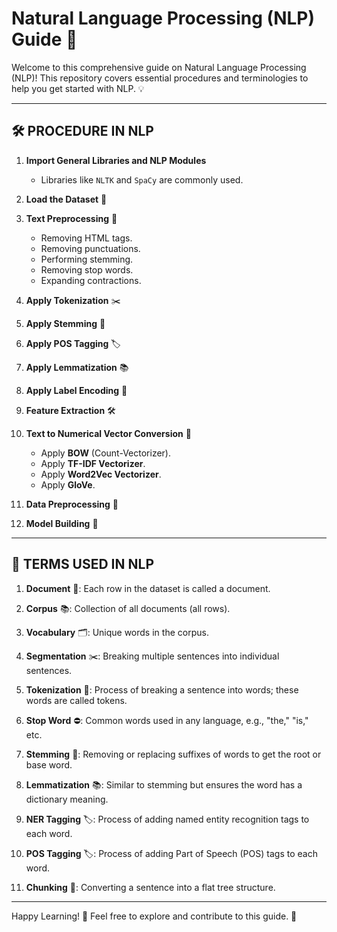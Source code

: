 # Natural Language Processing (NLP) Guide 🚀

Welcome to this comprehensive guide on Natural Language Processing (NLP)! This repository covers essential procedures and terminologies to help you get started with NLP. 💡

---

## 🛠 PROCEDURE IN NLP

1. **Import General Libraries and NLP Modules**
   - Libraries like `NLTK` and `SpaCy` are commonly used.

2. **Load the Dataset** 📂

3. **Text Preprocessing** 🧹
   - Removing HTML tags.
   - Removing punctuations.
   - Performing stemming.
   - Removing stop words.
   - Expanding contractions.

4. **Apply Tokenization** ✂️

5. **Apply Stemming** 🌱

6. **Apply POS Tagging** 🏷️

7. **Apply Lemmatization** 📚

8. **Apply Label Encoding** 🔢

9. **Feature Extraction** 🛠️

10. **Text to Numerical Vector Conversion** 🔄
    - Apply **BOW** (Count-Vectorizer).
    - Apply **TF-IDF Vectorizer**.
    - Apply **Word2Vec Vectorizer**.
    - Apply **GloVe**.

11. **Data Preprocessing** 🔄

12. **Model Building** 🤖

---

## 📖 TERMS USED IN NLP

1. **Document** 📝: Each row in the dataset is called a document.

2. **Corpus** 📚: Collection of all documents (all rows).

3. **Vocabulary** 🗂️: Unique words in the corpus.

4. **Segmentation** ✂️: Breaking multiple sentences into individual sentences.

5. **Tokenization** 🧩: Process of breaking a sentence into words; these words are called tokens.

6. **Stop Word** ⛔: Common words used in any language, e.g., "the," "is," etc.

7. **Stemming** 🌱: Removing or replacing suffixes of words to get the root or base word.

8. **Lemmatization** 📚: Similar to stemming but ensures the word has a dictionary meaning.

9. **NER Tagging** 🏷️: Process of adding named entity recognition tags to each word.

10. **POS Tagging** 🏷️: Process of adding Part of Speech (POS) tags to each word.

11. **Chunking** 🌳: Converting a sentence into a flat tree structure.

---

Happy Learning! 🎉 Feel free to explore and contribute to this guide. 🌟
